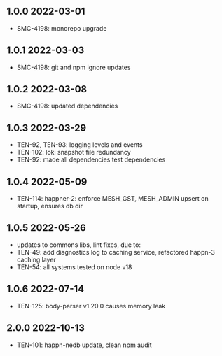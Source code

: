 1.0.0 2022-03-01
-----------------
  - SMC-4198: monorepo upgrade

1.0.1 2022-03-03
-----------------
  - SMC-4198: git and npm ignore updates

1.0.2 2022-03-08
-----------------
  - SMC-4198: updated dependencies

1.0.3 2022-03-29
-----------------
  - TEN-92, TEN-93: logging levels and events
  - TEN-102: loki snapshot  file redundancy
  - TEN-92: made all dependencies test dependencies

1.0.4 2022-05-09
-----------------
  - TEN-114: happner-2: enforce MESH_GST, MESH_ADMIN upsert on startup, ensures db dir

1.0.5 2022-05-26
-----------------
  - updates to commons libs, lint fixes, due to:
  - TEN-49: add diagnostics log to caching service, refactored happn-3 caching layer
  - TEN-54: all systems tested on node v18

1.0.6 2022-07-14
-----------------
  - TEN-125: body-parser v1.20.0 causes memory leak

2.0.0 2022-10-13
-----------------
  - TEN-101: happn-nedb update, clean npm audit